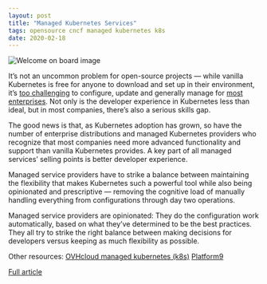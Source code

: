 ```yaml
---
layout: post
title: "Managed Kubernetes Services"
tags: opensource cncf managed kubernetes k8s
date: 2020-02-18
---
```


![Welcome on board image](https://cdn.thenewstack.io/media/2020/02/e1ab6bbe-dock-1846008_640.jpg)

It’s not an uncommon problem for open-source projects — while vanilla Kubernetes is free for anyone 
to download and set up in their environment, it’s 
[too challenging](https://thenewstack.io/improving-developer-happiness-on-kubernetes-but-first-who-does-configuration/) 
to configure, update and generally manage for 
[most enterprises](https://thenewstack.io/qa-cncf-app-delivery-sig-chairs-talk-developer-experience-and-kubernetes/). 
Not only is the developer experience in Kubernetes less than ideal, but in most companies, there’s also a serious skills gap.

The good news is that, as Kubernetes adoption has grown, so have the number of enterprise distributions and 
managed Kubernetes providers who recognize that most companies need more advanced functionality and support 
than vanilla Kubernetes provides. A key part of all managed services’ selling points is better developer experience.

Managed service providers have to strike a balance between maintaining the flexibility that makes Kubernetes 
such a powerful tool while also being opinionated and prescriptive — removing the cognitive load of manually 
handling everything from configurations through day two operations.

Managed service providers are opinionated: They do the configuration work automatically, based on what 
they’ve determined to be the best practices. They all try to strike the right balance between making 
decisions for developers versus keeping as much flexibility as possible.

Other resources:
[OVHcloud managed kubernetes (k8s)](https://www.ovhcloud.com/en-ca/public-cloud/kubernetes/)
[Platform9](https://platform9.com/managed-kubernetes/)

[Full article](https://thenewstack.io/managed-kubernetes-services-make-k8s-simple-for-platform-teams-and-app-developers/)
